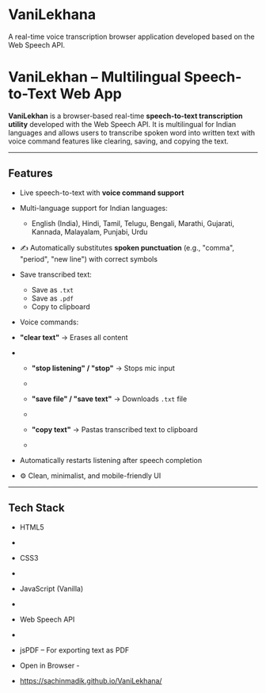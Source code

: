 # VaniLekhana
A real-time voice transcription browser application developed based on the Web Speech API.

# VaniLekhan – Multilingual Speech-to-Text Web App

**VaniLekhan** is a browser-based real-time **speech-to-text transcription utility** developed with the Web Speech API. It is multilingual for Indian languages and allows users to transcribe spoken word into written text with voice command features like clearing, saving, and copying the text.

---

##  Features

-  Live speech-to-text with **voice command support**
- Multi-language support for Indian languages:
  - English (India), Hindi, Tamil, Telugu, Bengali, Marathi, Gujarati, Kannada, Malayalam, Punjabi, Urdu
- ✍️ Automatically substitutes **spoken punctuation** (e.g., "comma", "period", "new line") with correct symbols
- Save transcribed text:
  - Save as `.txt`
  - Save as `.pdf`
  - Copy to clipboard
-  Voice commands:
- **"clear text"** → Erases all content

- 
  - **"stop listening" / "stop"** → Stops mic input
 
  - 
  - **"save file" / "save text"** → Downloads `.txt` file
 
  - 
  - **"copy text"** → Pastas transcribed text to clipboard
 
  - 
-  Automatically restarts listening after speech completion

- ⚙️ Clean, minimalist, and mobile-friendly UI

---

##  Tech Stack

- HTML5
- 
- CSS3
- 
- JavaScript (Vanilla)
- 
- Web Speech API
- 
- jsPDF – For exporting text as PDF

- Open in Browser -

- https://sachinmadik.github.io/VaniLekhana/
